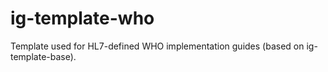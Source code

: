 # ig-template-who
Template used for HL7-defined WHO implementation guides (based on ig-template-base).

